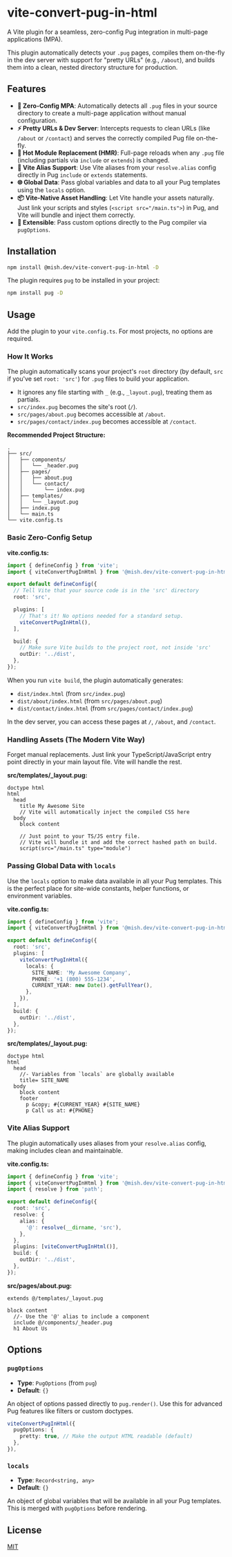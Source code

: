 # vite-convert-pug-in-html

A Vite plugin for a seamless, zero-config Pug integration in multi-page applications (MPA).

This plugin automatically detects your `.pug` pages, compiles them on-the-fly in the dev server with support for "pretty URLs" (e.g., `/about`), and builds them into a clean, nested directory structure for production.

## Features

- **🚀 Zero-Config MPA**: Automatically detects all `.pug` files in your source directory to create a multi-page application without manual configuration.
- **⚡️ Pretty URLs & Dev Server**: Intercepts requests to clean URLs (like `/about` or `/contact`) and serves the correctly compiled Pug file on-the-fly.
- **🔄 Hot Module Replacement (HMR)**: Full-page reloads when any `.pug` file (including partials via `include` or `extends`) is changed.
- **🧩 Vite Alias Support**: Use Vite aliases from your `resolve.alias` config directly in Pug `include` or `extends` statements.
- **🌐 Global Data**: Pass global variables and data to all your Pug templates using the `locals` option.
- **📦 Vite-Native Asset Handling**: Let Vite handle your assets naturally. Just link your scripts and styles (`<script src="/main.ts">`) in Pug, and Vite will bundle and inject them correctly.
- **🔧 Extensible**: Pass custom options directly to the Pug compiler via `pugOptions`.

## Installation

```bash
npm install @mish.dev/vite-convert-pug-in-html -D
```

The plugin requires `pug` to be installed in your project:

```bash
npm install pug -D
```

## Usage

Add the plugin to your `vite.config.ts`. For most projects, no options are required.

### How It Works

The plugin automatically scans your project's `root` directory (by default, `src` if you've set `root: 'src'`) for `.pug` files to build your application.

- It ignores any file starting with `_` (e.g., `_layout.pug`), treating them as partials.
- `src/index.pug` becomes the site's root (`/`).
- `src/pages/about.pug` becomes accessible at `/about`.
- `src/pages/contact/index.pug` becomes accessible at `/contact`.

**Recommended Project Structure:**

```
.
├── src/
│   ├── components/
│   │   └── _header.pug
│   ├── pages/
│   │   ├── about.pug
│   │   └── contact/
│   │       └── index.pug
│   ├── templates/
│   │   └── _layout.pug
│   ├── index.pug
│   └── main.ts
└── vite.config.ts
```

### Basic Zero-Config Setup

**vite.config.ts:**

```ts
import { defineConfig } from 'vite';
import { viteConvertPugInHtml } from '@mish.dev/vite-convert-pug-in-html';

export default defineConfig({
  // Tell Vite that your source code is in the 'src' directory
  root: 'src',

  plugins: [
    // That's it! No options needed for a standard setup.
    viteConvertPugInHtml(),
  ],

  build: {
    // Make sure Vite builds to the project root, not inside 'src'
    outDir: '../dist',
  },
});
```

When you run `vite build`, the plugin automatically generates:

- `dist/index.html` (from `src/index.pug`)
- `dist/about/index.html` (from `src/pages/about.pug`)
- `dist/contact/index.html` (from `src/pages/contact/index.pug`)

In the dev server, you can access these pages at `/`, `/about`, and `/contact`.

### Handling Assets (The Modern Vite Way)

Forget manual replacements. Just link your TypeScript/JavaScript entry point directly in your main layout file. Vite will handle the rest.

**src/templates/\_layout.pug:**

```pug
doctype html
html
  head
    title My Awesome Site
    // Vite will automatically inject the compiled CSS here
  body
    block content

    // Just point to your TS/JS entry file.
    // Vite will bundle it and add the correct hashed path on build.
    script(src="/main.ts" type="module")
```

### Passing Global Data with `locals`

Use the `locals` option to make data available in all your Pug templates. This is the perfect place for site-wide constants, helper functions, or environment variables.

**vite.config.ts:**

```ts
import { defineConfig } from 'vite';
import { viteConvertPugInHtml } from '@mish.dev/vite-convert-pug-in-html';

export default defineConfig({
  root: 'src',
  plugins: [
    viteConvertPugInHtml({
      locals: {
        SITE_NAME: 'My Awesome Company',
        PHONE: '+1 (800) 555-1234',
        CURRENT_YEAR: new Date().getFullYear(),
      },
    }),
  ],
  build: {
    outDir: '../dist',
  },
});
```

**src/templates/\_layout.pug:**

```pug
doctype html
html
  head
    //- Variables from `locals` are globally available
    title= SITE_NAME
  body
    block content
    footer
      p &copy; #{CURRENT_YEAR} #{SITE_NAME}
      p Call us at: #{PHONE}
```

### Vite Alias Support

The plugin automatically uses aliases from your `resolve.alias` config, making includes clean and maintainable.

**vite.config.ts:**

```ts
import { defineConfig } from 'vite';
import { viteConvertPugInHtml } from '@mish.dev/vite-convert-pug-in-html';
import { resolve } from 'path';

export default defineConfig({
  root: 'src',
  resolve: {
    alias: {
      '@': resolve(__dirname, 'src'),
    },
  },
  plugins: [viteConvertPugInHtml()],
  build: {
    outDir: '../dist',
  },
});
```

**src/pages/about.pug:**

```pug
extends @/templates/_layout.pug

block content
  //- Use the '@' alias to include a component
  include @/components/_header.pug
  h1 About Us
```

## Options

### `pugOptions`

- **Type**: `PugOptions` (from `pug`)
- **Default**: `{}`

An object of options passed directly to `pug.render()`. Use this for advanced Pug features like filters or custom doctypes.

```ts
viteConvertPugInHtml({
  pugOptions: {
    pretty: true, // Make the output HTML readable (default)
  },
}),
```

### `locals`

- **Type**: `Record<string, any>`
- **Default**: `{}`

An object of global variables that will be available in all your Pug templates. This is merged with `pugOptions` before rendering.

## License

[MIT](./LICENSE)
